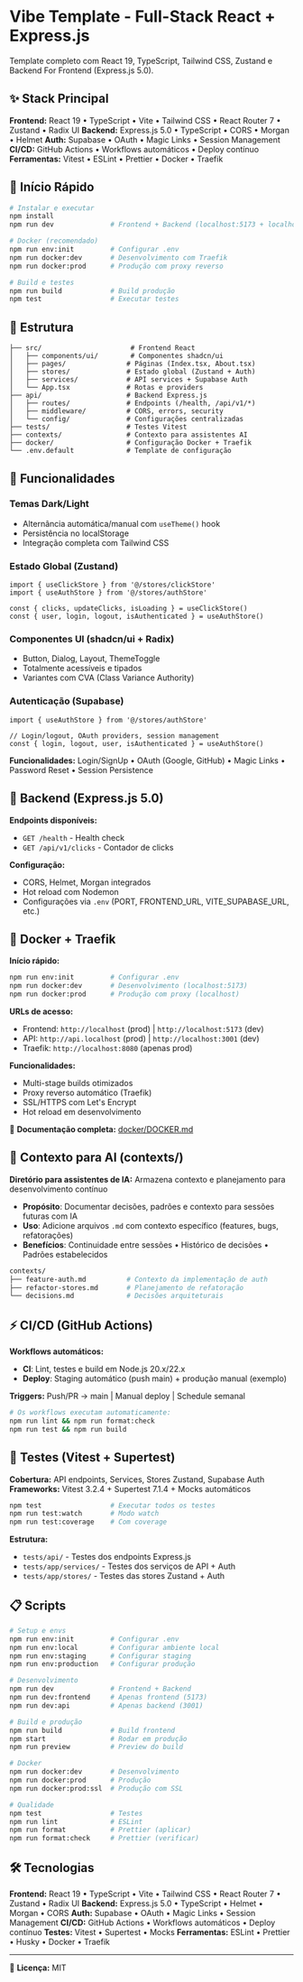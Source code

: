 # Vibe Template - Full-Stack React + Express.js

Template completo com React 19, TypeScript, Tailwind CSS, Zustand e Backend For Frontend (Express.js 5.0).

## ✨ Stack Principal

**Frontend:** React 19 • TypeScript • Vite • Tailwind CSS • React Router 7 • Zustand • Radix UI
**Backend:** Express.js 5.0 • TypeScript • CORS • Morgan • Helmet
**Auth:** Supabase • OAuth • Magic Links • Session Management
**CI/CD:** GitHub Actions • Workflows automáticos • Deploy contínuo
**Ferramentas:** Vitest • ESLint • Prettier • Docker • Traefik

## 🚀 Início Rápido

```bash
# Instalar e executar
npm install
npm run dev              # Frontend + Backend (localhost:5173 + localhost:3001)

# Docker (recomendado)
npm run env:init         # Configurar .env
npm run docker:dev       # Desenvolvimento com Traefik
npm run docker:prod      # Produção com proxy reverso

# Build e testes
npm run build            # Build produção
npm test                 # Executar testes
```

## 📁 Estrutura

```
├── src/                      # Frontend React
│   ├── components/ui/        # Componentes shadcn/ui
│   ├── pages/               # Páginas (Index.tsx, About.tsx)
│   ├── stores/              # Estado global (Zustand + Auth)
│   ├── services/            # API services + Supabase Auth
│   └── App.tsx              # Rotas e providers
├── api/                     # Backend Express.js
│   ├── routes/              # Endpoints (/health, /api/v1/*)
│   ├── middleware/          # CORS, errors, security
│   └── config/              # Configurações centralizadas
├── tests/                   # Testes Vitest
├── contexts/                # Contexto para assistentes AI
├── docker/                  # Configuração Docker + Traefik
└── .env.default             # Template de configuração
```

## 🎨 Funcionalidades

### Temas Dark/Light

- Alternância automática/manual com `useTheme()` hook
- Persistência no localStorage
- Integração completa com Tailwind CSS

### Estado Global (Zustand)

```tsx
import { useClickStore } from '@/stores/clickStore'
import { useAuthStore } from '@/stores/authStore'

const { clicks, updateClicks, isLoading } = useClickStore()
const { user, login, logout, isAuthenticated } = useAuthStore()
```

### Componentes UI (shadcn/ui + Radix)

- Button, Dialog, Layout, ThemeToggle
- Totalmente acessíveis e tipados
- Variantes com CVA (Class Variance Authority)

### Autenticação (Supabase)

```tsx
import { useAuthStore } from '@/stores/authStore'

// Login/logout, OAuth providers, session management
const { login, logout, user, isAuthenticated } = useAuthStore()
```

**Funcionalidades:** Login/SignUp • OAuth (Google, GitHub) • Magic Links • Password Reset • Session Persistence

## 🔧 Backend (Express.js 5.0)

**Endpoints disponíveis:**

- `GET /health` - Health check
- `GET /api/v1/clicks` - Contador de clicks

**Configuração:**

- CORS, Helmet, Morgan integrados
- Hot reload com Nodemon
- Configurações via `.env` (PORT, FRONTEND_URL, VITE_SUPABASE_URL, etc.)

## 🐳 Docker + Traefik

**Início rápido:**

```bash
npm run env:init         # Configurar .env
npm run docker:dev       # Desenvolvimento (localhost:5173)
npm run docker:prod      # Produção com proxy (localhost)
```

**URLs de acesso:**

- Frontend: `http://localhost` (prod) | `http://localhost:5173` (dev)
- API: `http://api.localhost` (prod) | `http://localhost:3001` (dev)
- Traefik: `http://localhost:8080` (apenas prod)

**Funcionalidades:**

- Multi-stage builds otimizados
- Proxy reverso automático (Traefik)
- SSL/HTTPS com Let's Encrypt
- Hot reload em desenvolvimento

📖 **Documentação completa:** [docker/DOCKER.md](./docker/DOCKER.md)

## 🤖 Contexto para AI (contexts/)

**Diretório para assistentes de IA:** Armazena contexto e planejamento para desenvolvimento contínuo

- **Propósito**: Documentar decisões, padrões e contexto para sessões futuras com IA
- **Uso**: Adicione arquivos `.md` com contexto específico (features, bugs, refatorações)
- **Benefícios**: Continuidade entre sessões • Histórico de decisões • Padrões estabelecidos

```bash
contexts/
├── feature-auth.md          # Contexto da implementação de auth
├── refactor-stores.md       # Planejamento de refatoração
└── decisions.md             # Decisões arquiteturais
```

## ⚡ CI/CD (GitHub Actions)

**Workflows automáticos:**

- **CI**: Lint, testes e build em Node.js 20.x/22.x
- **Deploy**: Staging automático (push main) + produção manual (exemplo)

**Triggers:** Push/PR → main | Manual deploy | Schedule semanal

```bash
# Os workflows executam automaticamente:
npm run lint && npm run format:check
npm run test && npm run build
```

## 🧪 Testes (Vitest + Supertest)

**Cobertura:** API endpoints, Services, Stores Zustand, Supabase Auth
**Frameworks:** Vitest 3.2.4 + Supertest 7.1.4 + Mocks automáticos

```bash
npm test                 # Executar todos os testes
npm run test:watch       # Modo watch
npm run test:coverage    # Com coverage
```

**Estrutura:**

- `tests/api/` - Testes dos endpoints Express.js
- `tests/app/services/` - Testes dos serviços de API + Auth
- `tests/app/stores/` - Testes das stores Zustand + Auth

## 📋 Scripts

```bash
# Setup e envs
npm run env:init         # Configurar .env
npm run env:local        # Configurar ambiente local
npm run env:staging      # Configurar staging
npm run env:production   # Configurar produção

# Desenvolvimento
npm run dev              # Frontend + Backend
npm run dev:frontend     # Apenas frontend (5173)
npm run dev:api          # Apenas backend (3001)

# Build e produção
npm run build            # Build frontend
npm start                # Rodar em produção
npm run preview          # Preview do build

# Docker
npm run docker:dev       # Desenvolvimento
npm run docker:prod      # Produção
npm run docker:prod:ssl  # Produção com SSL

# Qualidade
npm test                 # Testes
npm run lint             # ESLint
npm run format           # Prettier (aplicar)
npm run format:check     # Prettier (verificar)
```

## 🛠️ Tecnologias

**Frontend:** React 19 • TypeScript • Vite • Tailwind CSS • React Router 7 • Zustand • Radix UI
**Backend:** Express.js 5.0 • TypeScript • Helmet • Morgan • CORS
**Auth:** Supabase • OAuth • Magic Links • Session Management
**CI/CD:** GitHub Actions • Workflows automáticos • Deploy contínuo
**Testes:** Vitest • Supertest • Mocks
**Ferramentas:** ESLint • Prettier • Husky • Docker • Traefik

---

📄 **Licença:** MIT
